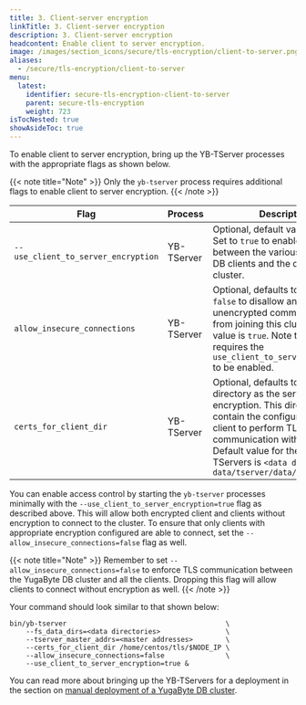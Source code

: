 ```yaml
---
title: 3. Client-server encryption
linkTitle: 3. Client-server encryption
description: 3. Client-server encryption
headcontent: Enable client to server encryption.
image: /images/section_icons/secure/tls-encryption/client-to-server.png
aliases:
  - /secure/tls-encryption/client-to-server
menu:
  latest:
    identifier: secure-tls-encryption-client-to-server
    parent: secure-tls-encryption
    weight: 723
isTocNested: true
showAsideToc: true
---
```


To enable client to server encryption, bring up the YB-TServer processes with the appropriate flags as shown below.

{{< note title="Note" >}}
Only the `yb-tserver` process requires additional flags to enable client to server encryption.
{{< /note >}}

Flag                                 | Process    | Description                  |
-------------------------------------|--------------------------|------------------------------|
`--use_client_to_server_encryption`  | YB-TServer | Optional, default value is `false`. Set to `true` to enable encryption between the various YugaByte DB clients and the database cluster. |
`allow_insecure_connections`         | YB-TServer | Optional, defaults to `true`. Set to `false` to disallow any client with unencrypted communication from joining this cluster. Default value is `true`. Note that this flag requires the `use_client_to_server_encryption` to be enabled. |
`certs_for_client_dir`               | YB-TServer | Optional, defaults to the same directory as the server to server encryption. This directory should contain the configuration for the client to perform TLS communication with the cluster. Default value for the YB-TServers is `<data drive>/yb-data/tserver/data/certs`  |

You can enable access control by starting the `yb-tserver` processes minimally with the `--use_client_to_server_encryption=true` flag as described above. This will allow both encrypted client and clients without encryption to connect to the cluster. To ensure that only clients with appropriate encryption configured are able to connect, set the `--allow_insecure_connections=false` flag as well.

{{< note title="Note" >}}
Remember to set `--allow_insecure_connections=false` to enforce TLS communication between the YugaByte DB cluster and all the clients. Dropping this flag will allow clients to connect without encryption as well.
{{< /note >}}

Your command should look similar to that shown below:

```
bin/yb-tserver                                       \
    --fs_data_dirs=<data directories>                \
    --tserver_master_addrs=<master addresses>        \
    --certs_for_client_dir /home/centos/tls/$NODE_IP \
    --allow_insecure_connections=false               \
    --use_client_to_server_encryption=true &
```


You can read more about bringing up the YB-TServers for a deployment in the section on [manual deployment of a YugaByte DB cluster](../../../deploy/manual-deployment/start-tservers/).
